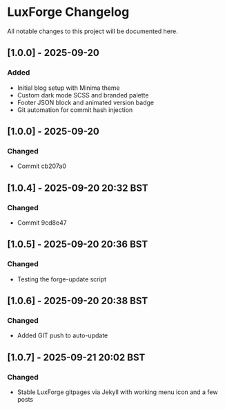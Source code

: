# LuxForge Changelog

All notable changes to this project will be documented here.

## [1.0.0] - 2025-09-20
### Added
- Initial blog setup with Minima theme
- Custom dark mode SCSS and branded palette
- Footer JSON block and animated version badge
- Git automation for commit hash injection
## [1.0.0] - 2025-09-20
### Changed
- Commit cb207a0


## [1.0.4] - 2025-09-20 20:32 BST
### Changed
- Commit 9cd8e47


## [1.0.5] - 2025-09-20 20:36 BST
### Changed
- Testing the forge-update script

## [1.0.6] - 2025-09-20 20:38 BST
### Changed
- Added GIT push to auto-update

## [1.0.7] - 2025-09-21 20:02 BST
### Changed
- Stable LuxForge gitpages via Jekyll with working menu icon and a few posts
